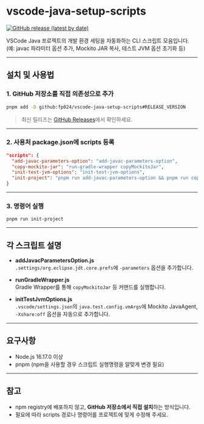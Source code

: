 # vscode-java-setup-scripts

[![GitHub release (latest by date)](https://img.shields.io/github/v/release/fp024/vscode-java-setup-scripts)](https://github.com/fp024/vscode-java-setup-scripts/releases)

VSCode Java 프로젝트의 개발 환경 세팅을 자동화하는 CLI 스크립트 모음입니다.  
(예: javac 파라미터 옵션 추가, Mockito JAR 복사, 테스트 JVM 옵션 초기화 등)

---

## 설치 및 사용법

### 1. GitHub 저장소를 직접 의존성으로 추가

```bash
pnpm add -D github:fp024/vscode-java-setup-scripts#RELEASE_VERSION
```

> 최신 릴리즈는 [GitHub Releases](https://github.com/fp024/vscode-java-setup-scripts/releases)에서 확인하세요.

---

### 2. 사용처 package.json에 scripts 등록

```json
"scripts": {
  "add-javac-parameters-option": "add-javac-parameters-option",
  "copy-mockito-jar": "run-gradle-wrapper copyMockitoJar",
  "init-test-jvm-options": "init-test-jvm-options",
  "init-project": "pnpm run add-javac-parameters-option && pnpm run copy-mockito-jar && pnpm run init-test-jvm-options"
}
```

---

### 3. 명령어 실행

```bash
pnpm run init-project
```

---

## 각 스크립트 설명

- **addJavacParametersOption.js**  
  `.settings/org.eclipse.jdt.core.prefs`에 `-parameters` 옵션을 추가합니다.

- **runGradleWrapper.js**  
  Gradle Wrapper를 통해 `copyMockitoJar` 등 커맨드를 실행합니다.

- **initTestJvmOptions.js**  
  `.vscode/settings.json`의 `java.test.config.vmArgs`에 Mockito JavaAgent, `-Xshare:off` 옵션을 자동으로 추가합니다.

---

## 요구사항

- Node.js 16.17.0 이상
- pnpm (npm을 사용할 경우 스크립트 실행명령을 알맞게 변경 필요)

---

## 참고

- npm registry에 배포하지 않고, **GitHub 저장소에서 직접 설치**하는 방식입니다.
- 필요에 따라 scripts 경로나 명령어를 프로젝트에 맞게 수정해 주세요.
